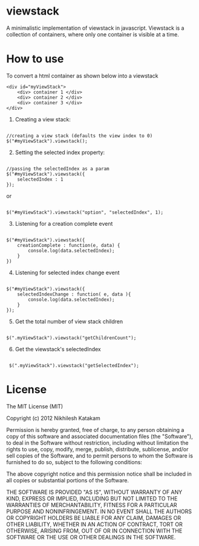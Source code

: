# viewstack


A minimalistic implementation of viewstack in javascript. Viewstack is a collection of containers, where only one container is visible at a time.

# How to use


To convert a html container as shown below into a viewstack

```
<div id="myViewStack">
	<div> container 1 </div>
	<div> container 2 </div>
	<div> container 3 </div>
</div>
```


1. Creating a view stack: 
```

//creating a view stack (defaults the view index to 0)
$("#myViewStack").viewstack();

```

2. Setting the selected index property:

```

//passing the selectedIndex as a param
$("#myViewStack").viewstack({
	selectedIndex : 1
});

```

or
```

$("#myViewStack").viewstack("option", "selectedIndex", 1);

```

3. Listening for a creation complete event

```

$("#myViewStack").viewstack({
	creationComplete : function(e, data) {
		console.log(data.selectedIndex);
	}
})
```

4. Listening for selected index change event

```

$("#myViewStack").viewstack({
	selectedIndexChange : function( e, data ){
		console.log(data.selectedIndex);
	}
});

```

5. Get the total number of view stack children

```

$(".myViewStack").viewstack("getChildrenCount");

```

6. Get the viewstack's selectedIndex

```

 $(".myViewStack").viewstack("getSelectedIndex");

```


# License

The MIT License (MIT)

Copyright (c) 2012 Nikhilesh Katakam

Permission is hereby granted, free of charge, to any person obtaining a copy of this software and associated documentation files (the "Software"), to deal in the Software without restriction, including without limitation the rights to use, copy, modify, merge, publish, distribute, sublicense, and/or sell copies of the Software, and to permit persons to whom the Software is furnished to do so, subject to the following conditions:

The above copyright notice and this permission notice shall be included in all copies or substantial portions of the Software.

THE SOFTWARE IS PROVIDED "AS IS", WITHOUT WARRANTY OF ANY KIND, EXPRESS OR IMPLIED, INCLUDING BUT NOT LIMITED TO THE WARRANTIES OF MERCHANTABILITY, FITNESS FOR A PARTICULAR PURPOSE AND NONINFRINGEMENT. IN NO EVENT SHALL THE AUTHORS OR COPYRIGHT HOLDERS BE LIABLE FOR ANY CLAIM, DAMAGES OR OTHER LIABILITY, WHETHER IN AN ACTION OF CONTRACT, TORT OR OTHERWISE, ARISING FROM, OUT OF OR IN CONNECTION WITH THE SOFTWARE OR THE USE OR OTHER DEALINGS IN THE SOFTWARE.
